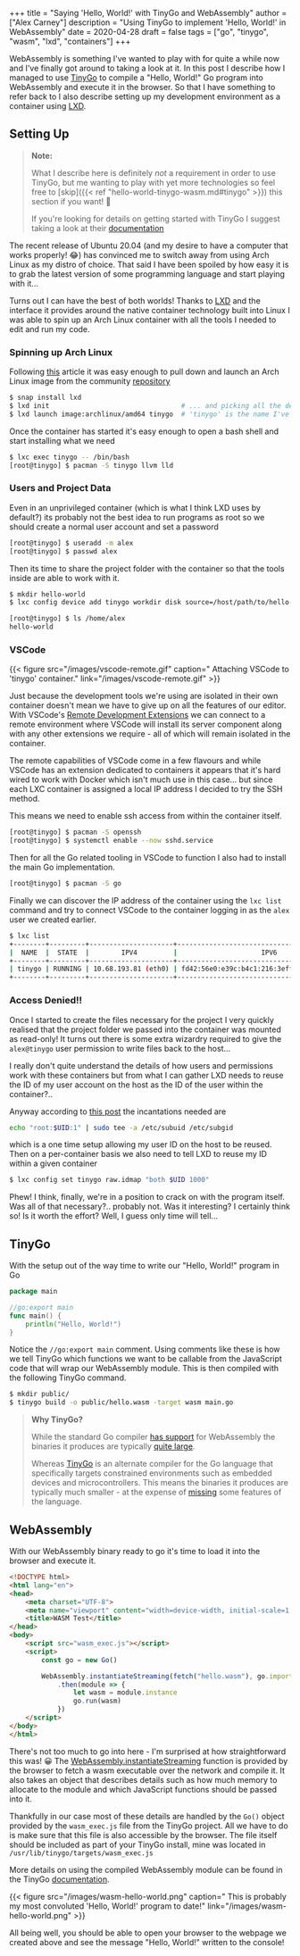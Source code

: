+++
title = "Saying 'Hello, World!' with TinyGo and WebAssembly"
author = ["Alex Carney"]
description = "Using TinyGo to implement 'Hello, World!' in WebAssembly"
date = 2020-04-28
draft = false
tags = ["go", "tinygo", "wasm", "lxd", "containers"]
+++

WebAssembly is something I've wanted to play with for quite a while now and
I've finally got around to taking a look at it. In this post I describe how I
managed to use [TinyGo][tinygo] to compile a "Hello, World!" Go program into
WebAssembly and execute it in the browser. So that I have something to refer
back to I also describe setting up my development environment as a container
using [LXD][lxd].

<!--more-->

## Setting Up

> **Note:**
>
> What I describe here is definitely *not* a requirement in order to use TinyGo,
> but me wanting to play with yet more technologies so feel free to
> [skip]({{< ref "hello-world-tinygo-wasm.md#tinygo" >}}) this section
> if you want! 🙂
>
> If you're looking for details on getting started with TinyGo I suggest taking a
> look at their [documentation][tinygo-getting-started]

The recent release of Ubuntu 20.04 (and my desire to have a computer that works
properly! 😂) has convinced me to switch away from using Arch Linux as my distro of
choice. That said I have been spoiled by how easy it is to grab the latest version
of some programming language and start playing with it...

Turns out I can have the best of both worlds! Thanks to [LXD][lxd] and the
interface it provides around the native container technology built into Linux I was
able to spin up an Arch Linux container with all the tools I needed to edit and run
my code.

### Spinning up Arch Linux

Following [this][lxd-getting-started] article it was easy enough to pull down and
launch an Arch Linux image from the community [repository][lxd-images]

```sh
$ snap install lxd
$ lxd init                                 # ... and picking all the defaults
$ lxd launch image:archlinux/amd64 tinygo  # 'tinygo' is the name I've given my container
```

Once the container has started it's easy enough to open a bash shell and start
installing what we need

```sh
$ lxc exec tinygo -- /bin/bash
[root@tinygo] $ pacman -S tinygo llvm lld
```

### Users and Project Data

Even in an unprivileged container (which is what I think LXD uses by default?) its
probably not the best idea to run programs as root so we should create a normal user
account and set a password

```sh
[root@tinygo] $ useradd -m alex
[root@tinygo] $ passwd alex
```

Then its time to share the project folder with the container so that the tools inside
are able to work with it.

```sh
$ mkdir hello-world
$ lxc config device add tinygo workdir disk source=/host/path/to/hello-world/ path=/home/alex/hello-world/

[root@tinygo] $ ls /home/alex
hello-world
```

### VSCode

{{< figure src="/images/vscode-remote.gif" caption=" Attaching VSCode to 'tinygo' container." link="/images/vscode-remote.gif" >}}

Just because the development tools we're using are isolated in their own container
doesn't mean we have to give up on all the features of our editor. With VSCode's
[Remote Development Extensions][vscode-remote-ext] we can connect to a remote
environment where VSCode will install its server component along with any other
extensions we require - all of which will remain isolated in the container.

The remote capabilities of VSCode come in a few flavours and while VSCode has an
extension dedicated to containers it appears that it's hard wired to work with Docker
which isn't much use in this case... but since each LXC container is assigned a local
IP address I decided to try the SSH method.

This means we need to enable ssh access from within the container itself.

```sh
[root@tinygo] $ pacman -S openssh
[root@tinygo] $ systemctl enable --now sshd.service
```

Then for all the Go related tooling in VSCode to function I also had to install the main
Go implementation.

```sh
[root@tinygo] $ pacman -S go
```

Finally we can discover the IP address of the container using the `lxc list` command and
try to connect VSCode to the container logging in as the `alex` user we created earlier.

```sh
$ lxc list
+--------+---------+---------------------+-----------------------------------------------+-----------+-----------+
|  NAME  |  STATE  |        IPV4         |                     IPV6                      |   TYPE    | SNAPSHOTS |
+--------+---------+---------------------+-----------------------------------------------+-----------+-----------+
| tinygo | RUNNING | 10.68.193.81 (eth0) | fd42:56e0:e39c:b4c1:216:3eff:feaa:3b91 (eth0) | CONTAINER | 0         |
+--------+---------+---------------------+-----------------------------------------------+-----------+-----------+
```

### Access Denied!!

Once I started to create the files necessary for the project I very quickly realised that
the project folder we passed into the container was mounted as read-only! It turns
out there is some extra wizardry required to give the `alex@tinygo` user permission to
write files back to the host...

I really don't quite understand the details of how users and permissions work with these
containers but from what I can gather LXD needs to reuse the ID of my user account on the
host as the ID of the user within the container?..

Anyway according to [this post][lxd-user-remap] the incantations needed are

```sh
echo "root:$UID:1" | sudo tee -a /etc/subuid /etc/subgid
```

which is a one time setup allowing my user ID on the host to be reused. Then on a
per-container basis we also need to tell LXD to reuse my ID within a given container

```sh
$ lxc config set tinygo raw.idmap "both $UID 1000"
```

Phew! I think, finally, we're in a position to crack on with the program itself. Was all
of that necessary?.. probably not. Was it interesting? I certainly think so! Is it worth
the effort? Well, I guess only time will tell...

## TinyGo

With the setup out of the way time to write our "Hello, World!" program in Go

```go
package main

//go:export main
func main() {
    println("Hello, World!")
}
```

Notice the `//go:export main` comment. Using comments like these is how we tell TinyGo
which functions we want to be callable from the JavaScript code that will wrap our
WebAssembly module. This is then compiled with the following TinyGo command.

```sh
$ mkdir public/
$ tinygo build -o public/hello.wasm -target wasm main.go
```

> **Why TinyGo?**
>
> While the standard Go compiler [has support][go-wasm] for WebAssembly the binaries it
> produces are typically [quite large][go-wasm-large].
>
> Whereas [TinyGo][tinygo] is an alternate compiler for the Go language that
> specifically targets constrained environments such as embedded devices and
> microcontrollers. This means the binaries it produces are typically much smaller - at
> the expense of [missing][tinygo-missing] some features of the language.

## WebAssembly

With our WebAssembly binary ready to go it's time to load it into the browser and
execute it.

```html
<!DOCTYPE html>
<html lang="en">
<head>
    <meta charset="UTF-8">
    <meta name="viewport" content="width=device-width, initial-scale=1.0">
    <title>WASM Test</title>
</head>
<body>
    <script src="wasm_exec.js"></script>
    <script>
        const go = new Go()

        WebAssembly.instantiateStreaming(fetch("hello.wasm"), go.importObject)
            .then(module => {
                let wasm = module.instance
                go.run(wasm)
            })
    </script>
</body>
</html>
```

There's not too much to go into here - I'm surprised at how straightforward this was! 😀
The [WebAssembly.instantiateStreaming][wasm-streaming] function is provided by the
browser to fetch a wasm executable over the network and compile it. It also takes an
object that describes details such as how much memory to allocate to the module and
which JavaScript functions should be passed into it.

Thankfully in our case most of these details are handled by the `Go()` object provided
by the `wasm_exec.js` file from the TinyGo project. All we have to do is make sure that
this file is also accessible by the browser. The file itself should be included as part
of your TinyGo install, mine was located in `/usr/lib/tinygo/targets/wasm_exec.js`

More details on using the compiled WebAssembly module can be found in the TinyGo
[documentation][tinygo-wasm].

{{< figure src="/images/wasm-hello-world.png" caption=" This is probably my most convoluted 'Hello, World!' program to date!" link="/images/wasm-hello-world.png" >}}

All being well, you should be able to open your browser to the webpage we created above
and see the message "Hello, World!" written to the console!

[go-wasm]: https://github.com/golang/go/wiki/WebAssembly
[go-wasm-large]: https://github.com/golang/go/wiki/WebAssembly#reducing-the-size-of-wasm-files
[lxd]: https://linuxcontainers.org/
[lxd-getting-started]: https://ubuntu.com/blog/lxd-in-4-easy-steps
[lxd-images]: https://uk.images.linuxcontainers.org/
[lxd-user-remap]: https://tribaal.io/nicer-mounting-home-in-lxd.html
[tinygo]: https://tinygo.org/
[tinygo-getting-started]: https://tinygo.org/getting-started/
[tinygo-missing]: https://tinygo.org/lang-support/
[tinygo-wasm]: https://tinygo.org/webassembly/webassembly/
[vscode-remote-ext]: https://marketplace.visualstudio.com/items?itemName=ms-vscode-remote.vscode-remote-extensionpack
[wasm-streaming]: https://developer.mozilla.org/en-US/docs/Web/JavaScript/Reference/Global_Objects/WebAssembly/instantiateStreaming

